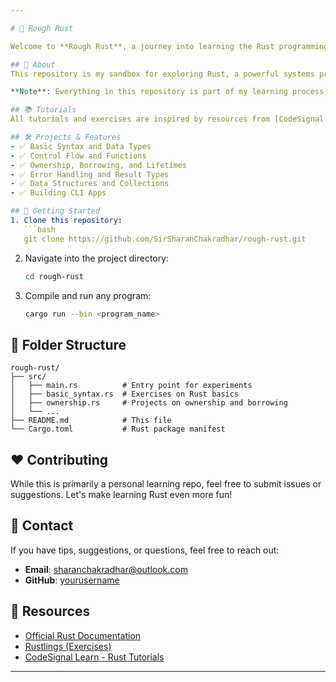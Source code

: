 ```yaml
---

# 🦀 Rough Rust  

Welcome to **Rough Rust**, a journey into learning the Rust programming language! This repository contains projects, challenges, and exercises as I progress through tutorials on [CodeSignal Learn](https://learn.codesignal.com/). 🚀  

## 🌟 About  
This repository is my sandbox for exploring Rust, a powerful systems programming language. From building basic programs to diving into advanced concepts, this repo showcases my progress as I master Rust.  

**Note**: Everything in this repository is part of my learning process. Even the commits I make are intended to help me understand Git and GitHub better as part of my journey in code development. Mistakes and iterations are part of the learning curve! 🌱

## 📚 Tutorials  
All tutorials and exercises are inspired by resources from [CodeSignal Learn](https://learn.codesignal.com/) and other online materials.  

## 🛠️ Projects & Features  
- ✅ Basic Syntax and Data Types  
- ✅ Control Flow and Functions  
- ✅ Ownership, Borrowing, and Lifetimes  
- ✅ Error Handling and Result Types  
- ✅ Data Structures and Collections  
- ✅ Building CLI Apps  

## 🚀 Getting Started  
1. Clone this repository:  
   ```bash
   git clone https://github.com/SirSharanChakradhar/rough-rust.git
   ```  
2. Navigate into the project directory:  
   ```bash
   cd rough-rust
   ```  
3. Compile and run any program:  
   ```bash
   cargo run --bin <program_name>
   ```  

## 📂 Folder Structure  
```
rough-rust/
├── src/
│   ├── main.rs          # Entry point for experiments
│   ├── basic_syntax.rs  # Exercises on Rust basics
│   ├── ownership.rs     # Projects on ownership and borrowing
│   └── ...
├── README.md            # This file
└── Cargo.toml           # Rust package manifest
```  

## ❤️ Contributing  
While this is primarily a personal learning repo, feel free to submit issues or suggestions. Let's make learning Rust even more fun!  

## 📧 Contact  
If you have tips, suggestions, or questions, feel free to reach out:  
- **Email**: [sharanchakradhar@outlook.com](mailto:sharanchakradhar@outlook.com)  
- **GitHub**: [yourusername](https://github.com/SirSharanChakradhar)  

## 🔗 Resources  
- [Official Rust Documentation](https://doc.rust-lang.org/)  
- [Rustlings (Exercises)](https://github.com/rust-lang/rustlings)  
- [CodeSignal Learn - Rust Tutorials](https://learn.codesignal.com/)  

---
```

